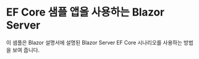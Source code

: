 # <a name="blazor-server-with-ef-core-sample-app"></a>EF Core 샘플 앱을 사용하는 Blazor Server

이 샘플은 Blazor 설명서에 설명된 Blazor Server EF Core 시나리오를 사용하는 방법을 보여 줍니다.
